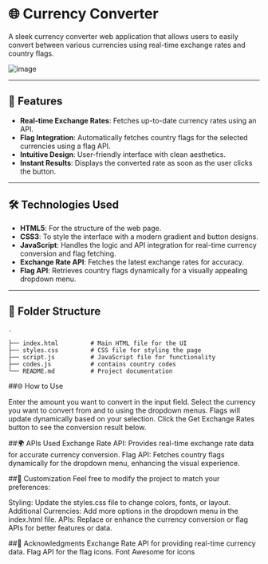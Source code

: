 # 🌐 Currency Converter

A sleek currency converter web application that allows users to easily convert between various currencies using real-time exchange rates and country flags.

![image](https://github.com/user-attachments/assets/9ce26636-dc50-40f5-ac8e-2ab4d7361141)


---

## 🚀 Features

- **Real-time Exchange Rates**: Fetches up-to-date currency rates using an API.
- **Flag Integration**: Automatically fetches country flags for the selected currencies using a flag API.
- **Intuitive Design**: User-friendly interface with clean aesthetics.
- **Instant Results**: Displays the converted rate as soon as the user clicks the button.

---

## 🛠️ Technologies Used

- **HTML5**: For the structure of the web page.
- **CSS3**: To style the interface with a modern gradient and button designs.
- **JavaScript**: Handles the logic and API integration for real-time currency conversion and flag fetching.
- **Exchange Rate API**: Fetches the latest exchange rates for accuracy.
- **Flag API**: Retrieves country flags dynamically for a visually appealing dropdown menu.

---

## 📂 Folder Structure

```plaintext
.

├── index.html         # Main HTML file for the UI
├── styles.css         # CSS file for styling the page
├── script.js          # JavaScript file for functionality
├── codes.js           # contains country codes
└── README.md          # Project documentation
```

##🌐 How to Use

Enter the amount you want to convert in the input field.
Select the currency you want to convert from and to using the dropdown menus. Flags will update dynamically based on your selection.
Click the Get Exchange Rates button to see the conversion result below.


##🌍 APIs Used
Exchange Rate API: Provides real-time exchange rate data for accurate currency conversion.
Flag API: Fetches country flags dynamically for the dropdown menu, enhancing the visual experience.


##🎨 Customization
Feel free to modify the project to match your preferences:

Styling: Update the styles.css file to change colors, fonts, or layout.
Additional Currencies: Add more options in the dropdown menu in the index.html file.
APIs: Replace or enhance the currency conversion or flag APIs for better features or data.

##🌟 Acknowledgments
Exchange Rate API for providing real-time currency data.
Flag API for the flag icons.
Font Awesome for icons
